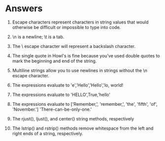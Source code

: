 # Answers

1. Escape characters represent characters in string values that would otherwise be difficult or impossible to type into code.

2. \n is a newline; \t is a tab.

3. The \\ escape character will represent a backslash character.

4. The single quote in Howl's is fine because you’ve used double quotes to mark the beginning and end of the string.

5. Multiline strings allow you to use newlines in strings without the \n escape character.

6. The expressions evaluate to 'e','Hello','Hello','lo, world!

7. The expressions evaluate to 'HELLO',True,'hello'
   
8. The expressions evaluate to ['Remember,', 'remember,', 'the', 'fifth', 'of', 'November.']
'There-can-be-only-one.'

9. The rjust(), ljust(), and center() string methods, respectively

10. The lstrip() and rstrip() methods remove whitespace from the left and right ends of a string, respectively.
